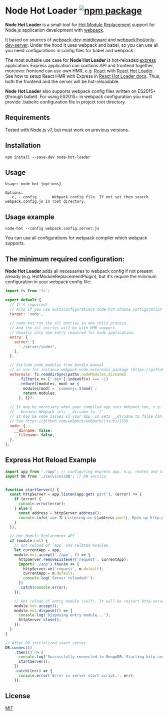 # Node Hot Loader [![npm package](https://img.shields.io/npm/v/node-hot-loader.svg?style=flat-square)](https://www.npmjs.org/package/node-hot-loader)

**Node Hot Loader** is a small tool for [Hot Module Replacement](https://webpack.github.io/docs/hot-module-replacement.html) support for Node.js application development with [webpack](https://github.com/webpack/webpack).

It based on sources of [webpack-dev-middleware](https://github.com/webpack/webpack-dev-middleware) and [webpack/hot/only-dev-server](https://github.com/webpack/webpack).
Under the hood it uses webpack and babel, so you can use all you need configurations in config files for babel and webpack.

The most suitable use case for **Node Hot Loader** is hot-reloaded [express](http://expressjs.com/) application.
Express application can contains API and frontend together, moreover frontend can use own HMR, e.g. [React](https://facebook.github.io/react/) with [React Hot Loader](https://github.com/gaearon/react-hot-loader).
See how to setup React HMR with Express in [React Hot Loader docs](https://github.com/gaearon/react-hot-loader/tree/master/docs#starter-kit).
Thus, both the frontend and the server will be hot-reloadable.

**Node Hot Loader** also supports webpack config files written on ES2015+ (through babel).
For using ES2015+ in webpack configuration you must provide .babelrc configuration file in project root directory.

## Requirements

Tested with Node.js v7, but must work on previous versions.

## Installation

```
npm install --save-dev node-hot-loader
```

## Usage

```
Usage: node-hot {options}

Options:
  -c, --config       Webpack config file. If not set then search webpack.config.js in root directory.
```

## Usage example
```
node-hot --config webpack.config.server.js
```

You can use all configurations for webpack compiler which webpack supports.

## The minimum required configuration:

**Node Hot Loader** adds all necessaries to webpack config if not present already (e.g. HotModuleReplacementPlugin),
but it's require the minimum configuration in your webpack config file:

```javascript
import fs from 'fs';

export default {
  // It's required!
  // Also if you use multiconfigurations node-hot choose configuration with target 'node'.
  target: 'node',
  
  // node-hot run the all entries in one child process.
  // And the all entries will be with HMR support.
  // Usually only one entry required for node application. 
  entry: {
    server: [
      './server/index',
    ],
  },

  // Exclude node_modules from bundle manual
  // or use for instance webpack-node-externals package (https://github.com/liady/webpack-node-externals)
  externals: fs.readdirSync(paths.nodeModules.dirname)
      .filter(x => ['.bin'].indexOf(x) === -1)
      .reduce((modules, mod) => {
        modules[mod] = `commonjs ${mod}`;
        return modules;
      }, {}),
  
  // It may be necessary when your compiled app uses Webpack too, e.g. for frontend serving,
  //   because Webpack sets __dirname to '/'.
  // It may be some issues in your app, so sets __dirname to false can help you.
  // See https://github.com/webpack/webpack/issues/1599.
  node: {
    __dirname: false,
    __filename: false,
  },
};
```

## Express Hot Reload Example

```javascript
import app from './app'; // configuring express app, e.g. routes and logic
import DB from './services/DB'; // DB service


function startServer() {
  const httpServer = app.listen(app.get('port'), (error) => {
    if (error) {
      console.error(error);
    } else {
      const address = httpServer.address();
      console.info(`==> 🌎 Listening on ${address.port}. Open up http://localhost:${address.port}/ in your browser.`);
    }
  });

  // Hot Module Replacement API
  if (module.hot) {
    // Hot reload of `app` and related modules.
    let currentApp = app;
    module.hot.accept('./app', () => {
      httpServer.removeListener('request', currentApp);
      import('./app').then(m => {
        httpServer.on('request', m.default);
        currentApp = m.default;
        console.log('Server reloaded!');
      })
      .catch(console.error);
    });

    // Hot reload of entry module (self). It will be restart http-server.
    module.hot.accept();
    module.hot.dispose(() => {
      console.log('Disposing entry module...');
      httpServer.close();
    });
  }
}

// After DB initialized start server
DB.connect()
    .then(() => {
      console.log('Successfully connected to MongoDB. Starting http server...');
      startServer();
    })
    .catch((err) => {
      console.error('Error in server start script.', err);
    });
```

## License

[MIT](https://opensource.org/licenses/mit-license.php)
